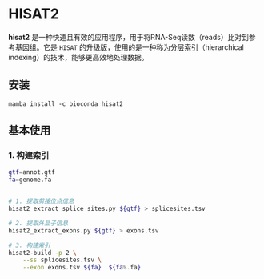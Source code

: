 # HISAT2

**hisat2** 是一种快速且有效的应用程序，用于将RNA-Seq读数（reads）比对到参考基因组。它是 `HISAT` 的升级版，使用的是一种称为分层索引（hierarchical indexing）的技术，能够更高效地处理数据。

## 安装

```
mamba install -c bioconda hisat2
```

## 基本使用

### 1. 构建索引

```bash
gtf=annot.gtf
fa=genome.fa


# 1. 提取剪接位点信息
hisat2_extract_splice_sites.py ${gtf} > splicesites.tsv

# 2. 提取外显子信息
hisat2_extract_exons.py ${gtf} > exons.tsv

# 3. 构建索引
hisat2-build -p 2 \
	--ss splicesites.tsv \
	--exon exons.tsv ${fa}  ${fa%.fa}
```


